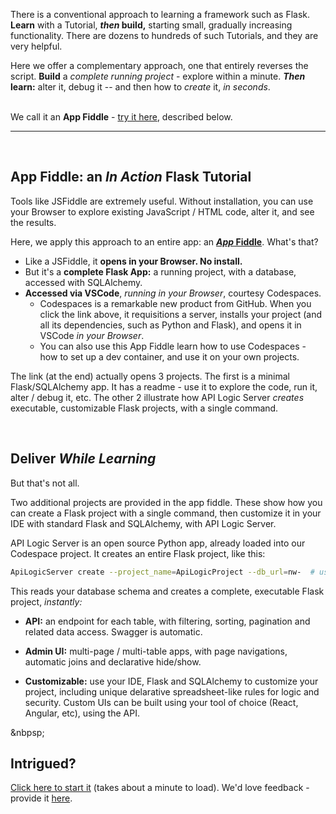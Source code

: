 There is a conventional approach to learning a framework such as Flask.  **Learn** with a Tutorial, ***then* build,** starting small, gradually increasing functionality. There are dozens to hundreds of such Tutorials, and they are very helpful.

Here we offer a complementary approach, one that entirely reverses the script.  **Build** a *complete running project* - explore within a minute.  ***Then* learn:** alter it, debug it -- and then how to *create* it, *in seconds*.
<br><br>

We call it an **App Fiddle** - [try it here](https://github.com/codespaces/new?hide_repo_select=true&ref=main&repo=594296622), described below.

---

&nbsp;

## App Fiddle: an *In Action* Flask Tutorial

Tools like JSFiddle are extremely useful.  Without installation, you can use your Browser to explore existing JavaScript / HTML code, alter it, and see the results.

Here, we apply this approach to an entire app: an [***App* Fiddle**](https://github.com/codespaces/new?hide_repo_select=true&ref=main&repo=594296622).  What's that?

* Like a JSFiddle, it **opens in your Browser.  No install.**
* But it's a **complete Flask App:** a running project, with a database, accessed with SQLAlchemy.
* **Accessed via VSCode**, *running in your Browser*, courtesy Codespaces.
    * Codespaces is a remarkable new product from GitHub.  When you click the link above, it requisitions a server, installs your project (and all its dependencies, such as Python and Flask), and opens it in VSCode *in your Browser*.
    * You can also use this App Fiddle learn how to use Codespaces - how to set up a dev container, and use it on your own projects.

The link (at the end) actually opens 3 projects.  The first is a minimal Flask/SQLAlchemy app.  It has a readme - use it to explore the code, run it, alter / debug it, etc.  The other 2 illustrate how API Logic Server *creates* executable, customizable Flask projects, with a single command.

&nbsp;

## Deliver *While Learning*

But that's not all.

Two additional projects are provided in the app fiddle.  These show how you can create a Flask project with a single command, then customize it in your IDE with standard Flask and SQLAlchemy, with API Logic Server.

API Logic Server is an open source Python app, already loaded into our Codespace project.  It creates an entire Flask project, like this:

```bash title="Create a Flask project with this command"
ApiLogicServer create --project_name=ApiLogicProject --db_url=nw-  # use Northwind, no customizations
```

This reads your database schema and creates a complete, executable Flask project, *instantly:*

* **API:** an endpoint for each table, with filtering, sorting, pagination and related data access.  Swagger is automatic.

* **Admin UI:** multi-page / multi-table apps, with page navigations, automatic joins and declarative hide/show.

* **Customizable:** use your IDE, Flask and SQLAlchemy to customize your project, including unique delarative spreadsheet-like rules for logic and security.  Custom UIs can be built using your tool of choice (React, Angular, etc), using the API.

&nbpsp;

## Intrigued?

[Click here to start it](https://github.com/codespaces/new?hide_repo_select=true&ref=main&repo=594296622)  (takes about a minute to load).  We'd love feedback - provide it [here](https://github.com/valhuber/ApiLogicServer/issues).

